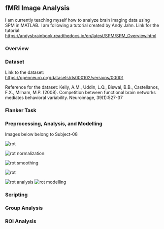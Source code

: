 ## fMRI Image Analysis

I am currently teaching myself how to analyze brain imaging data using SPM in MATLAB. I am following a tutorial created by Andy Jahn. Link for the tutorial: https://andysbrainbook.readthedocs.io/en/latest/SPM/SPM_Overview.html 

### Overview

### Dataset

Link to the dataset: https://openneuro.org/datasets/ds000102/versions/00001

Reference for the dataset: Kelly, A.M., Uddin, L.Q., Biswal, B.B., Castellanos, F.X., Milham, M.P. (2008). Competition between functional brain networks mediates behavioral variability. Neuroimage, 39(1):527-37

### Flanker Task

### Preprocessing, Analysis, and Modelling

Images below belong to Subject-08

![rot](/fMRI-Image-Analysis/docs/assets/rotation.png)

![rot](/fMRI-Image-Analysis/docs/assets/normalization.png)
normalization

![rot](/fMRI-Image-Analysis/docs/assets/smoothing.png)
smoothing

![rot](/fMRI-Image-Analysis/docs/assets/dm.png)

![rot](/fMRI-Image-Analysis/docs/assets/an.png)
analysis
![rot](/fMRI-Image-Analysis/docs/assets/hij.png)
modelling

### Scripting

### Group Analysis

### ROI Analysis

